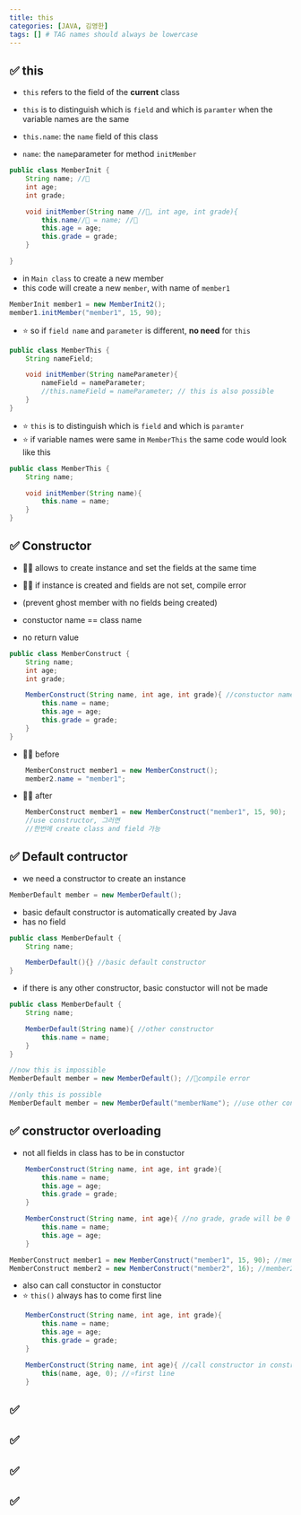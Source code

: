 ```yaml
---
title: this
categories: [JAVA, 김영한]
tags: [] # TAG names should always be lowercase
---
```


## ✅ this

- `this` refers to the field of the **current** class
- `this` is to distinguish which is `field` and which is `paramter` when the variable names are the same

- `this.name`: the `name` field of this class
- `name`: the `name`parameter for method `initMember`

```java
public class MemberInit {
    String name; //🔴
    int age;
    int grade;

    void initMember(String name //🔵, int age, int grade){
        this.name//🔴 = name; //🔵
        this.age = age;
        this.grade = grade;
    }

}
```

- in `Main class` to create a new member
- this code will create a new `member`, with name of `member1`

```java
MemberInit member1 = new MemberInit2();
member1.initMember("member1", 15, 90);
```

- ⭐️ so if `field name` and `parameter` is different, **no need** for `this`

```java
public class MemberThis {
    String nameField;

    void initMember(String nameParameter){
        nameField = nameParameter;
        //this.nameField = nameParameter; // this is also possible
    }
}
```

- ⭐️ `this` is to distinguish which is `field` and which is `paramter`
- ⭐️ if variable names were same in `MemberThis` the same code would look like this

```java
public class MemberThis {
    String name;

    void initMember(String name){
        this.name = name;
    }
}
```

## ✅ Constructor

- 👍🏻 allows to create instance and set the fields at the same time
- 👍🏻 if instance is created and fields are not set, compile error
- (prevent ghost member with no fields being created)

- constuctor name == class name
- no return value

```java
public class MemberConstruct {
    String name;
    int age;
    int grade;

    MemberConstruct(String name, int age, int grade){ //constuctor name == class name
        this.name = name;
        this.age = age;
        this.grade = grade;
    }
}
```

- 👎🏻 before

```java
    MemberConstruct member1 = new MemberConstruct();
    member2.name = "member1";
```

- 👍🏻 after

```java
    MemberConstruct member1 = new MemberConstruct("member1", 15, 90);
    //use constructor, 그러면
    //한번에 create class and field 가능
```

## ✅ Default contructor

- we need a constructor to create an instance

```java
MemberDefault member = new MemberDefault();
```

- basic default constructor is automatically created by Java
- has no field

```java
public class MemberDefault {
    String name;

    MemberDefault(){} //basic default constructor
}
```

- if there is any other constructor, basic constuctor will not be made

```java
public class MemberDefault {
    String name;

    MemberDefault(String name){ //other constructor
        this.name = name;
    }
}
```

```java
//now this is impossible
MemberDefault member = new MemberDefault(); //🔴compile error

//only this is possible
MemberDefault member = new MemberDefault("memberName"); //use other constructor
```

## ✅ constructor overloading

- not all fields in class has to be in constuctor

```java
    MemberConstruct(String name, int age, int grade){
        this.name = name;
        this.age = age;
        this.grade = grade;
    }

    MemberConstruct(String name, int age){ //no grade, grade will be 0
        this.name = name;
        this.age = age;
    }
```

```java
MemberConstruct member1 = new MemberConstruct("member1", 15, 90); //member1 15 90
MemberConstruct member2 = new MemberConstruct("member2", 16); //member2 16 0
```

- also can call constuctor in constuctor
- ⭐️ `this()` always has to come first line

```java
    MemberConstruct(String name, int age, int grade){
        this.name = name;
        this.age = age;
        this.grade = grade;
    }

    MemberConstruct(String name, int age){ //call constructor in constructor
        this(name, age, 0); //⭐️first line
    }
```

## ✅

## ✅

## ✅

## ✅
